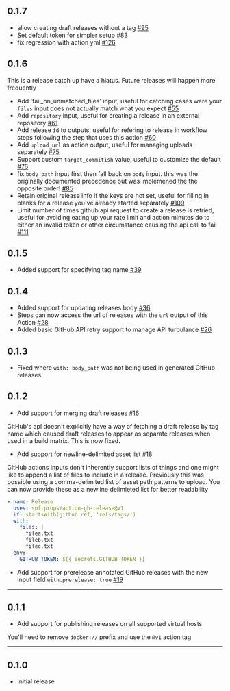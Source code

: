 ## 0.1.7

- allow creating draft releases without a tag [#95](https://github.com/softprops/action-gh-release/pull/95)
- Set default token for simpler setup [#83](https://github.com/softprops/action-gh-release/pull/83)
- fix regression with action yml [#126](https://github.com/softprops/action-gh-release/pull/126)

## 0.1.6

This is a release catch up have a hiatus. Future releases will happen more frequently

- Add 'fail_on_unmatched_files' input, useful for catching cases were your `files` input does not actually match what you expect [#55](https://github.com/softprops/action-gh-release/pull/55)
- Add `repository` input, useful for creating a release in an external repository [#61](https://github.com/softprops/action-gh-release/pull/61)
- Add release `id` to outputs, useful for refering to release in workflow steps following the step that uses this action [#60](https://github.com/softprops/action-gh-release/pull/60)
- Add `upload_url` as action output, useful for managing uploads separately [#75](https://github.com/softprops/action-gh-release/pull/75)
- Support custom `target_commitish` value, useful to customize the default [#76](https://github.com/softprops/action-gh-release/pull/76)
- fix `body_path` input first then fall back on `body` input. this was the originally documented precedence but was implemened the the opposite order! [#85](https://github.com/softprops/action-gh-release/pull/85)
- Retain original release info if the keys are not set, useful for filling in blanks for a release you've already started separately [#109](https://github.com/softprops/action-gh-release/pull/109)
- Limit number of times github api request to create a release is retried, useful for avoiding eating up your rate limit and action minutes do to either an invalid token or other circumstance causing the api call to fail [#111](https://github.com/softprops/action-gh-release/pull/111)

## 0.1.5

- Added support for specifying tag name [#39](https://github.com/softprops/action-gh-release/pull/39)

## 0.1.4

- Added support for updating releases body [#36](https://github.com/softprops/action-gh-release/pull/36)
- Steps can now access the url of releases with the `url` output of this Action [#28](https://github.com/softprops/action-gh-release/pull/28)
- Added basic GitHub API retry support to manage API turbulance [#26](https://github.com/softprops/action-gh-release/pull/26)

## 0.1.3

- Fixed where `with: body_path` was not being used in generated GitHub releases

## 0.1.2

- Add support for merging draft releases [#16](https://github.com/softprops/action-gh-release/pull/16)

GitHub's api doesn't explicitly have a way of fetching a draft release by tag name which caused draft releases to appear as separate releases when used in a build matrix.
This is now fixed.

- Add support for newline-delimited asset list [#18](https://github.com/softprops/action-gh-release/pull/18)

GitHub actions inputs don't inherently support lists of things and one might like to append a list of files to include in a release. Previously this was possible using a comma-delimited list of asset path patterns to upload. You can now provide these as a newline delimieted list for better readability

```yaml
- name: Release
  uses: softprops/action-gh-release@v1
  if: startsWith(github.ref, 'refs/tags/')
  with:
    files: |
      filea.txt
      fileb.txt
      filec.txt
  env:
    GITHUB_TOKEN: ${{ secrets.GITHUB_TOKEN }}
```

- Add support for prerelease annotated GitHub releases with the new input field `with.prerelease: true` [#19](https://github.com/softprops/action-gh-release/pull/19)

---

## 0.1.1

- Add support for publishing releases on all supported virtual hosts

You'll need to remove `docker://` prefix and use the `@v1` action tag

---

## 0.1.0

- Initial release
